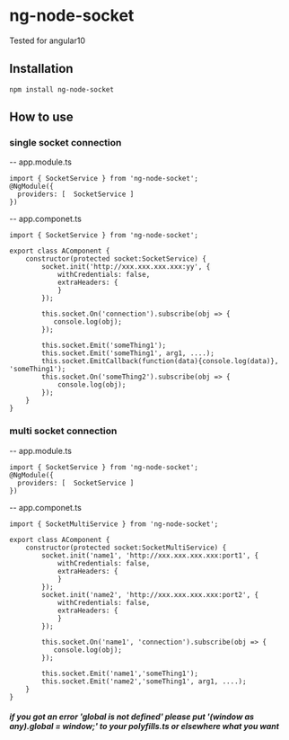 # ng-node-socket

Tested for angular10

## Installation
```
npm install ng-node-socket
```

## How to use
### single socket connection
-- app.module.ts
```
import { SocketService } from 'ng-node-socket';
@NgModule({
  providers: [  SocketService ]
})

```
-- app.componet.ts
```
import { SocketService } from 'ng-node-socket';

export class AComponent {
    constructor(protected socket:SocketService) {
        socket.init('http://xxx.xxx.xxx.xxx:yy', {
            withCredentials: false,
            extraHeaders: {
            }
        });

        this.socket.On('connection').subscribe(obj => {
           console.log(obj);
        });

        this.socket.Emit('someThing1');
        this.socket.Emit('someThing1', arg1, ....);
        this.socket.EmitCallback(function(data){console.log(data)}, 'someThing1');
        this.socket.On('someThing2').subscribe(obj => {
            console.log(obj);
		});
    }
}
```

### multi socket connection
-- app.module.ts
```
import { SocketService } from 'ng-node-socket';
@NgModule({
  providers: [  SocketService ]
})

```
-- app.componet.ts
```
import { SocketMultiService } from 'ng-node-socket';

export class AComponent {
    constructor(protected socket:SocketMultiService) {
        socket.init('name1', 'http://xxx.xxx.xxx.xxx:port1', {
            withCredentials: false,
            extraHeaders: {
            }
        });
        socket.init('name2', 'http://xxx.xxx.xxx.xxx:port2', {
            withCredentials: false,
            extraHeaders: {
            }
        });

        this.socket.On('name1', 'connection').subscribe(obj => {
           console.log(obj);
        });

        this.socket.Emit('name1','someThing1');
        this.socket.Emit('name2','someThing1', arg1, ....);
    }
}
```

##### if you got an error 'global is not defined' please put '(window as any).global = window;' to your polyfills.ts or elsewhere what you want

